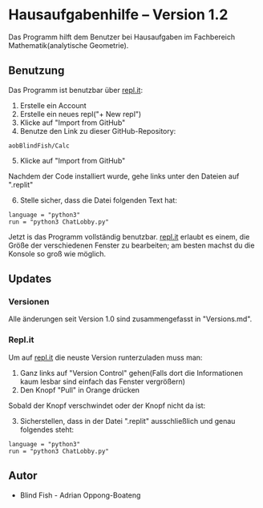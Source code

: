 # Hausaufgabenhilfe – Version 1.2

Das Programm hilft dem Benutzer bei Hausaufgaben im Fachbereich Mathematik(analytische Geometrie).


## Benutzung

Das Programm ist benutzbar über [repl.it](https://repl.it/):
1. Erstelle ein Account
2. Erstelle ein neues repl("+ New repl")
3. Klicke auf "Import from GitHub"
4. Benutze den Link zu dieser GitHub-Repository:
 ```
aobBlindFish/Calc
```
5. Klicke auf "Import from GitHub"

Nachdem der Code installiert wurde, gehe links unter den Dateien auf ".replit"

6. Stelle sicher, dass die Datei folgenden Text hat:
```
language = "python3"
run = "python3 ChatLobby.py"
```
Jetzt is das Programm vollständig benutzbar. [repl.it](https://repl.it/) erlaubt es einem, die Größe der verschiedenen Fenster zu bearbeiten; am besten machst du die Konsole so groß wie möglich.

## Updates

### Versionen
Alle änderungen seit Version 1.0 sind zusammengefasst in "Versions.md".

### Repl.it
Um auf [repl.it](https://repl.it/) die neuste Version runterzuladen muss man:
1. Ganz links auf "Version Control" gehen(Falls dort die Informationen kaum lesbar sind einfach das Fenster vergrößern)
2. Den Knopf "Pull" in Orange drücken

Sobald der Knopf verschwindet oder der Knopf nicht da ist:

3. Sicherstellen, dass in der Datei ".replit" ausschließlich und genau folgendes steht:
```
language = "python3"
run = "python3 ChatLobby.py"
```

## Autor

- Blind Fish - Adrian Oppong-Boateng